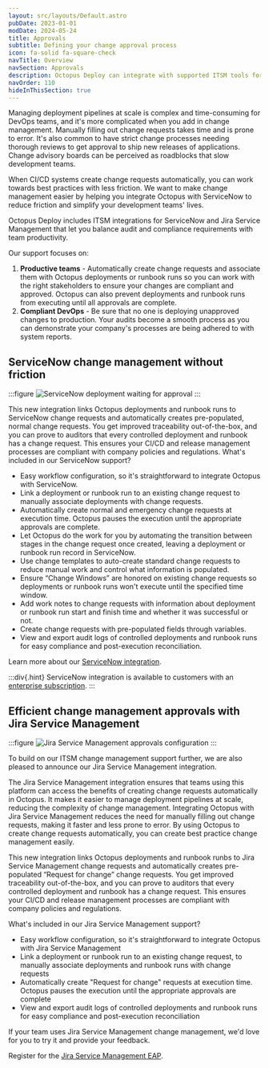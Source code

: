 ```yaml
---
layout: src/layouts/Default.astro
pubDate: 2023-01-01
modDate: 2024-05-24
title: Approvals
subtitle: Defining your change approval process
icon: fa-solid fa-square-check
navTitle: Overview
navSection: Approvals
description: Octopus Deploy can integrate with supported ITSM tools for deployment control using Change Request approvals
navOrder: 110
hideInThisSection: true
---
```


Managing deployment pipelines at scale is complex and time-consuming for DevOps teams, and it's more complicated when you add in change management. Manually filling out change requests takes time and is prone to error. It's also common to have strict change processes needing thorough reviews to get approval to ship new releases of applications. Change advisory boards can be perceived as roadblocks that slow development teams.

When CI/CD systems create change requests automatically, you can work towards best practices with less friction. We want to make change management easier by helping you integrate Octopus with ServiceNow to reduce friction and simplify your development teams' lives.

Octopus Deploy includes ITSM integrations for ServiceNow and Jira Service Management that let you balance audit and compliance requirements with team productivity. 

Our support focuses on:

1. **Productive teams** - Automatically create change requests and associate them with Octopus deployments or runbook runs so you can work with the right stakeholders to ensure your changes are compliant and approved. Octopus can also prevent deployments and runbook runs from executing until all approvals are complete. 
2. **Compliant DevOps** - Be sure that no one is deploying unapproved changes to production. Your audits become a smooth process as you can demonstrate your company's processes are being adhered to with system reports.

## ServiceNow change management without friction

:::figure
![ServiceNow deployment waiting for approval](/docs/approvals/servicenow-task-status-with-cr.png)
:::

This new integration links Octopus deployments and runbook runs to ServiceNow change requests and automatically creates pre-populated, normal change requests. You get improved traceability out-of-the-box, and you can prove to auditors that every controlled deployment and runbook has a change request. This ensures your CI/CD and release management processes are compliant with company policies and regulations.
What's included in our ServiceNow support?

- Easy workflow configuration, so it's straightforward to integrate Octopus with ServiceNow.
- Link a deployment or runbook run to an existing change request to manually associate deployments with change requests.
- Automatically create normal and emergency change requests at execution time. Octopus pauses the execution until the appropriate approvals are complete.
- Let Octopus do the work for you by automating the transition between stages in the change request once created, leaving a deployment or runbook run record in ServiceNow.
- Use change templates to auto-create standard change requests to reduce manual work and control what information is populated.
- Ensure “Change Windows” are honored on existing change requests so deployments or runbook runs won't execute until the specified time window.
- Add work notes to change requests with information about deployment or runbook run start and finish time and whether it was successful or not.
- Create change requests with pre-populated fields through variables.
- View and export audit logs of controlled deployments and runbook runs for easy compliance and post-execution reconciliation.

Learn more about our [ServiceNow integration](/docs/approvals/servicenow).

:::div{.hint}
ServiceNow integration is available to customers with an [enterprise subscription](https://octopus.com/pricing).
:::

## Efficient change management approvals with Jira Service Management

:::figure
![Jira Service Management approvals configuration](/docs/approvals/jira-task-settings.png)
:::

To build on our ITSM change management support further, we are also pleased to announce our Jira Service Management integration.

The Jira Service Management integration ensures that teams using this platform can access the benefits of creating change requests automatically in Octopus. It makes it easier to manage deployment pipelines at scale, reducing the complexity of change management. Integrating Octopus with Jira Service Management reduces the need for manually filling out change requests, making it faster and less prone to error. By using Octopus to create change requests automatically, you can create best practice change management easily. 

This new integration links Octopus deployments and runbook runbs to Jira Service Management change requests and automatically creates pre-populated “Request for change” change requests. You get improved traceability out-of-the-box, and you can prove to auditors that every controlled deployment and runbook has a change request. This ensures your CI/CD and release management processes are compliant with company policies and regulations.

What's included in our Jira Service Management support?

- Easy workflow configuration, so it's straightforward to integrate Octopus with Jira Service Management
- Link a deployment or runbook run to an existing change request, to manually associate deployments and runbook runs with change requests
- Automatically create "Request for change" requests at execution time. Octopus pauses the execution until the appropriate approvals are complete
- View and export audit logs of controlled deployments and runbook runs for easy compliance and post-execution reconciliation

If your team uses Jira Service Management change management, we'd love for you to try it and provide your feedback.

Register for the [Jira Service Management EAP](https://octopusdeploy.typeform.com/jsm-eap).
